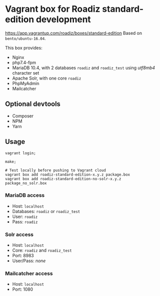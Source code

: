 # Vagrant box for Roadiz standard-edition development

https://app.vagrantup.com/roadiz/boxes/standard-edition
Based on `bento/ubuntu-16.04`.

This box provides:

- Nginx
- php7.4-fpm
- MariaDB 10.4, with 2 databases `roadiz` and `roadiz_test` using *utf8mb4* character set
- Apache Solr, with one core `roadiz`
- PhpMyAdmin
- Mailcatcher

## Optional devtools

- Composer
- NPM
- Yarn

## Usage

```shell
vagrant login;

make;

# Test locally before pushing to Vagrant cloud
vagrant box add roadiz-standard-edition-x.y.z package.box
vagrant box add roadiz-standard-edition-no-solr-x.y.z package_no_solr.box
```

### MariaDB access

- Host: `localhost`
- Databases: `roadiz` or `roadiz_test`
- User: `roadiz`
- Pass: `roadiz`

### Solr access

- Host: `localhost`
- Core: `roadiz` and `roadiz_test`
- Port: 8983
- User/Pass: *none*

### Mailcatcher access

- Host: `localhost`
- Port: 1080
